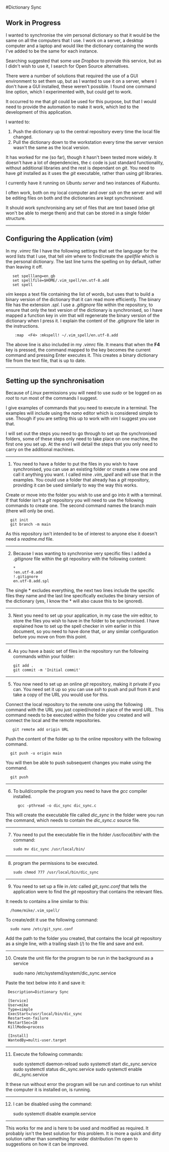 #Dictionary Sync

## Work in Progress

I wanted to synchronise the *vim* personal dictionary so that it would be the same on all the computers that I use.  I work on a server, a desktop computer and a laptop and would like the dictionary containing the words I've added to be the same for each instance.

Searching suggested that some use *Dropbox* to provide this service, but as I didn't wish to use it, I search for Open Source alternatives.

There were a number of solutions that required the use of a GUI environment to set them up, but as I wanted to use it on a server, where I don't have a GUI installed, these weren't possible.  I found one command line option, which I experimented with, but could get to work.

It occurred to me that *git* could be used for this purpose, but that I would need to provide the automation to make it work, which led to the development of  this application.

I wanted to:
1. Push the dictionary up to the central repository every time the local file changed.
2. Pull the dictionary down to the workstation every time the server version wasn't the same as the local version.

It has worked for me (so far), though it hasn't been tested more widely.  It doesn't have a lot of dependencies, the c code is just standard functionality, without additional libraries and the rest is dependant on *git*.  You need to have *git* installed as it uses the *git* executable, rather than using *git* libraries.
  
I currently have it running on *Ubuntu server* and two instances of *Kubuntu*.

I often work, both on my local computer and over *ssh* on the server and will be editing files on both and the dictionaries are kept synchronised.

It should work synchronising any set of files that are text based (else git won't be able to merge them) and that can be stored in a single folder structure.

---
## Configuring the Application (*vim*)
In my *.vimrc* file I have the following settings that set the language for the word lists that I use, that tell *vim* where to find/create the *spellfile* which is the personal dictionary. The last line turns the spelling on by default, rather than leaving it off.

       set spelllang=en_gb
       set spellfile=$HOME/.vim_spell/en.utf-8.add
       set spell

*vim* keeps a text file containing the list of words, but uses that to build a binary version of the dictionary that it can read more efficiently.  The binary file has the extension *.spl*.  I use a *.gitignore* file within the repository, to ensure that only the text version of the dictionary is synchronised, so I have mapped a function key in *vim* that will regenerate the binary version of the dictionary when I press it. I explain the content of the *.gitignore* file later in the instructions.

        :map  <F4> :mkspell! ~/.vim_spell/en.utf-8.add

The above line is also included in my *.vimrc* file.  It means that when the **F4** key is pressed, the command mapped to the key becomes the current command and pressing Enter executes it. This creates a binary dictionary file from the text file, that is up to date.

---

## Setting up the synchronisation

Because of  *Linux* permissions you will need to use *sudo* or be logged on as *root* to run most of the commands I suggest.

I give examples of commands that you need to execute in a terminal. The examples will include using the *nano* editor which is considered simple to use. Though if you are setting this up to work with *vim* I suggest you use that.

I will set out the steps you need to go through to set up the synchronised folders, some of these steps only need to take place on one machine, the first one you set up. At the end I will detail the steps that you only need to carry on the additional machines.

---

1. You need to have a folder to put the files in you wish to have synchronised, you can use an existing folder or create a new one and call it anything you want.  I called mine *.vim_spell* and will use that in the examples.  You could use a folder that already has a *git* repository, providing it can be used similarly to  way the way this works.

Create or move into the folder you wish to use and go into it with a terminal.  If that folder isn't a *git* repository you will need to use the following commands to create one.  The second command names the branch *main* (there will only be one).

      git init
      git branch -m main

As this repository isn't intended to be of interest to anyone else it doesn't need a *readme.md* file.

---

2. Because I was wanting to synchronise very specific files I added a *.gitignore* file within the git repository with the following content:

       *
       !en.utf-8.add
       !.gitignore
       en.utf-8.add.spl

The single * excludes everything, the next two lines include the specific files they name and the last line specifically excludes the binary version of the dictionary (yes, I know the * will also cause this to be ignored).

---

3. Next you need to set up your application, in my case the *vim* editor, to store the files you wish to have in the folder to be synchronised.  I have explained how to set up the spell checker in *vim* earlier in this document, so you need to have done that, or any similar configuration before you move on from this point.

---

4. As you have a basic set of files in the repository run the following commands within your folder:

       git add .
       git commit -m 'Initial commit'

---

5. You now need to set up an online *git* repository, making it private if you can.  You need set it up so you can use *ssh* to push and pull from it and take a copy of the URL you would use for this.

Connect the local repository to the remote one using the following command with the URL you just copied/noted in place of the word *URL*. This command needs to be executed within the folder you created and will connect the local and the remote repositories.

       git remote add origin URL


Push the content of the folder up to the online repository with the following command.


      git push -u origin main


You will then be able to push subsequent changes you make using the command.


      git push
   
--- 

6. To build/compile the program you need to have the *gcc* compiler installed.


         gcc -pthread -o dic_sync dic_sync.c


This will create the executable file called *dic_sync* in the folder were you run the command, which needs to contain the *dic_sync.c* source file.

---

7. You need to put the executable file in the folder */usr/local/bin/* with the command:

       sudo mv dic_sync /usr/local/bin/

---

8. program the permissions to be executed.

       sudo chmod 777 /usr/local/bin/dic_sync


---

9.  You need to set up a file in */etc* called *git_sync.conf* that tells the application were to find the *git* repository that contains the relevant files.

It needs to contains a line similar to this:

      /home/mike/.vim_spell/

To create/edit it use the following command:

      sudo nano /etc/git_sync.conf 

Add the path to the folder you created, that contains the local *git* repository as a single line, with a trailing slash (/) to the file and save and exit. 

---

10. Create the unit file for the program to be run in the background as a service


     sudo nano /etc/systemd/system/dic_sync.service



Paste the text below into it and save it:

     Description=Dictionary Sync 

     [Service] 
     User=mike 
     Type=simple 
     ExecStart=/usr/local/bin/dic_sync 
     Restart=on-failure 
     RestartSec=10 
     KillMode=process 

     [Install] 
     WantedBy=multi-user.target
---

11. Execute the following commands:


    sudo systemctl daemon-reload
    sudo systemctl start  dic_sync.service 
    sudo systemctl status dic_sync.service
    sudo systemctl enable dic_sync.service


It these run without error the program will be run and continue to run whilst the computer it is installed on, is running.

---

12. I can be disabled using the command:


    sudo systemctl disable example.service


---

This works for me and is here to be used and modified as required.  It probably isn't the best solution for this problem.  It is more a quick and dirty solution rather than something for wider distribution I'm open to suggestions on how it can be improved.


